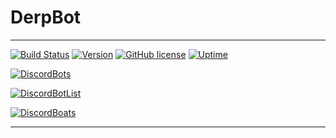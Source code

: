 # **DerpBot**
-----
[![Build Status](https://travis-ci.com/Justin2528/DerpBot.svg?branch=master)](https://travis-ci.com/Justin2528/DerpBot) 
[![Version](https://img.shields.io/badge/Version-1.2.0-blue.svg)](https://github.com/Justin2528/DerpBot)
[![GitHub license](https://img.shields.io/github/license/Justin2528/DerpBot.svg?style=popout-square)](https://github.com/Justin2528/DerpBot/blob/master/LICENSE)
[![Uptime](https://img.shields.io/badge/Uptime-99.99%25-brightgreen.svg)](https://github.com/Justin2528/DerpBot)

[![DiscordBots](https://discordbots.org/api/widget/547771680798539776.svg)](https://discordbots.org/bot/547771680798539776)

[![DiscordBotList](https://discordbotlist.com/bots/547771680798539776/widget.png)](https://discordbotlist.com/bots/547771680798539776/)

[![DiscordBoats](https://discord.boats/api/widget/547771680798539776)](https://discord.boats/bot/547771680798539776)

-----
